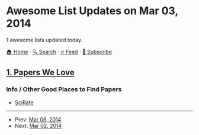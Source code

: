 # Awesome List Updates on Mar 03, 2014

1 awesome lists updated today.

[🏠 Home](/README.md) · [🔍 Search](https://test.trackawesomelist.com/search/) · [🔥 Feed](https://test.trackawesomelist.com/feed.xml) · [📮 Subscribe](https://trackawesomelist.us17.list-manage.com/subscribe?u=d2f0117aa829c83a63ec63c2f&id=36a103854c)



## [1. Papers We Love](/content/papers-we-love/papers-we-love/README.md)

### Info / Other Good Places to Find Papers

*   [SciRate](https://scirate.com/)

---

- Prev: [Mar 06, 2014](/content/2014/03/06/README.md)
- Next: [Mar 02, 2014](/content/2014/03/02/README.md)